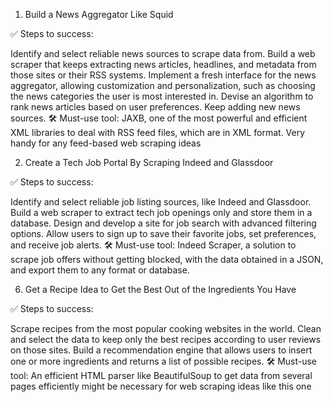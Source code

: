 1. Build a News Aggregator Like Squid

✅ Steps to success:

Identify and select reliable news sources to scrape data from.
Build a web scraper that keeps extracting news articles, headlines, and metadata from those sites or their RSS systems.
Implement a fresh interface for the news aggregator, allowing customization and personalization, such as choosing the news categories the user is most interested in.
Devise an algorithm to rank news articles based on user preferences.
Keep adding new news sources.
🛠️ Must-use tool: JAXB, one of the most powerful and efficient XML libraries to deal with RSS feed files, which are in XML format. Very handy for any feed-based web scraping ideas

2. Create a Tech Job Portal By Scraping Indeed and Glassdoor

✅ Steps to success:

Identify and select reliable job listing sources, like Indeed and Glassdoor.
Build a web scraper to extract tech job openings only and store them in a database.
Design and develop a site for job search with advanced filtering options.
Allow users to sign up to save their favorite jobs, set preferences, and receive job alerts.
🛠️ Must-use tool: Indeed Scraper, a solution to scrape job offers without getting blocked, with the data obtained in a JSON, and export them to any format or database.

6. Get a Recipe Idea to Get the Best Out of the Ingredients You Have

✅ Steps to success:

Scrape recipes from the most popular cooking websites in the world.
Clean and select the data to keep only the best recipes according to user reviews on those sites.
Build a recommendation engine that allows users to insert one or more ingredients and returns a list of possible recipes.
🛠️ Must-use tool: An efficient HTML parser like BeautifulSoup to get data from several pages efficiently might be necessary for web scraping ideas like this one
